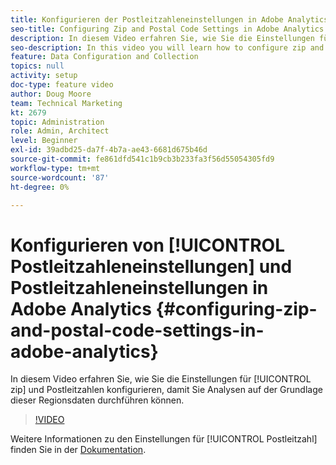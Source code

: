 ```yaml
---
title: Konfigurieren der Postleitzahleneinstellungen in Adobe Analytics
seo-title: Configuring Zip and Postal Code Settings in Adobe Analytics
description: In diesem Video erfahren Sie, wie Sie die Einstellungen für Postleitzahlen konfigurieren, damit Sie Analysen auf der Grundlage dieser Regionsdaten durchführen können.
seo-description: In this video you will learn how to configure zip and postal code settings, so that you can do analysis based on this region data.
feature: Data Configuration and Collection
topics: null
activity: setup
doc-type: feature video
author: Doug Moore
team: Technical Marketing
kt: 2679
topic: Administration
role: Admin, Architect
level: Beginner
exl-id: 39adbd25-da7f-4b7a-ae43-6681d675b46d
source-git-commit: fe861dfd541c1b9cb3b233fa3f56d55054305fd9
workflow-type: tm+mt
source-wordcount: '87'
ht-degree: 0%

---
```


# Konfigurieren von [!UICONTROL Postleitzahleneinstellungen] und Postleitzahleneinstellungen in Adobe Analytics {#configuring-zip-and-postal-code-settings-in-adobe-analytics}

In diesem Video erfahren Sie, wie Sie die Einstellungen für [!UICONTROL zip] und Postleitzahlen konfigurieren, damit Sie Analysen auf der Grundlage dieser Regionsdaten durchführen können.

>[!VIDEO](https://video.tv.adobe.com/v/27051/?quality=12)

Weitere Informationen zu den Einstellungen für [!UICONTROL Postleitzahl] finden Sie in der [Dokumentation](https://experienceleague.adobe.com/docs/analytics/components/dimensions/zip-code.html?lang=en).
